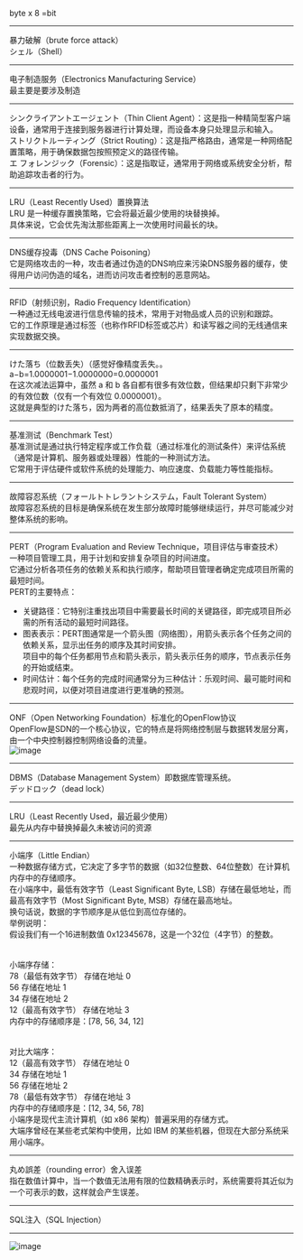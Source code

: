 byte x 8 =bit

---

暴力破解（brute force attack）<br>
シェル（Shell）

---

电子制造服务（Electronics Manufacturing Service）<br>
最主要是要涉及制造<br>

---

シンクライアントエージェント（Thin Client Agent）：这是指一种精简型客户端设备，通常用于连接到服务器进行计算处理，而设备本身只处理显示和输入。<br>
ストリクトルーティング（Strict Routing）：这是指严格路由，通常是一种网络配置策略，用于确保数据包按照预定义的路径传输。<br>
エ フォレンジック（Forensic）：这是指取证，通常用于网络或系统安全分析，帮助追踪攻击者的行为。<br>

---

LRU（Least Recently Used）置换算法<br>
LRU 是一种缓存置换策略，它会将最近最少使用的块替换掉。<br>
具体来说，它会优先淘汰那些距离上一次使用时间最长的块。<br>

---

DNS缓存投毒（DNS Cache Poisoning）<br>
它是网络攻击的一种，攻击者通过伪造的DNS响应来污染DNS服务器的缓存，使得用户访问伪造的域名，进而访问攻击者控制的恶意网站。<br>

---

RFID（射频识别，Radio Frequency Identification）<br>
一种通过无线电波进行信息传输的技术，常用于对物品或人员的识别和跟踪。<br>
它的工作原理是通过标签（也称作RFID标签或芯片）和读写器之间的无线通信来实现数据交换。<br>

---

けた落ち（位数丢失）（感觉好像精度丢失。。<br>
a−b=1.0000001−1.0000000=0.0000001<br>
在这次减法运算中，虽然 a 和 b 各自都有很多有效位数，但结果却只剩下非常少的有效位数（仅有一个有效位 0.0000001）。<br>
这就是典型的けた落ち，因为两者的高位数抵消了，结果丢失了原本的精度。<br>

---

基准测试（Benchmark Test）<br>
基准测试是通过执行特定程序或工作负载（通过标准化的测试条件）来评估系统（通常是计算机、服务器或处理器）性能的一种测试方法。<br>
它常用于评估硬件或软件系统的处理能力、响应速度、负载能力等性能指标。<br>

---

故障容忍系统（フォールトトレラントシステム，Fault Tolerant System）<br>
故障容忍系统的目标是确保系统在发生部分故障时能够继续运行，并尽可能减少对整体系统的影响。<br>

---

PERT（Program Evaluation and Review Technique，项目评估与审查技术）<br>
一种项目管理工具，用于计划和安排复杂项目的时间进度。<br>
它通过分析各项任务的依赖关系和执行顺序，帮助项目管理者确定完成项目所需的最短时间。<br>
PERT的主要特点：<br>
* 关键路径：它特别注重找出项目中需要最长时间的关键路径，即完成项目所必需的所有活动的最短时间路径。<br>
* 图表表示：PERT图通常是一个箭头图（网络图），用箭头表示各个任务之间的依赖关系，显示出任务的顺序及其时间安排。<br>项目中的每个任务都用节点和箭头表示，箭头表示任务的顺序，节点表示任务的开始或结束。<br>
* 时间估计：每个任务的完成时间通常分为三种估计：乐观时间、最可能时间和悲观时间，以便对项目进度进行更准确的预测。<br>

---

ONF（Open Networking Foundation）标准化的OpenFlow协议<br>
OpenFlow是SDN的一个核心协议，它的特点是将网络控制层与数据转发层分离，由一个中央控制器控制网络设备的流量。<br>
![image](https://github.com/user-attachments/assets/12b361d5-29ea-4612-83d4-ed9e2b1f76af)

---

DBMS（Database Management System）即数据库管理系统。<br>
デッドロック（dead lock）<br>

---

LRU（Least Recently Used，最近最少使用）<br>
最先从内存中替换掉最久未被访问的资源

---

小端序（Little Endian）<br>
一种数据存储方式，它决定了多字节的数据（如32位整数、64位整数）在计算机内存中的存储顺序。<br>
在小端序中，最低有效字节（Least Significant Byte, LSB）存储在最低地址，而最高有效字节（Most Significant Byte, MSB）存储在最高地址。<br>
换句话说，数据的字节顺序是从低位到高位存储的。<br>
举例说明：<br>
假设我们有一个16进制数值 0x12345678，这是一个32位（4字节）的整数。<br>
<br><br>
小端序存储：<br>
78（最低有效字节） 存储在地址 0<br>
56 存储在地址 1<br>
34 存储在地址 2<br>
12（最高有效字节） 存储在地址 3<br>
内存中的存储顺序是：[78, 56, 34, 12]<br>
<br><br>
对比大端序：<br>
12（最高有效字节） 存储在地址 0<br>
34 存储在地址 1<br>
56 存储在地址 2<br>
78（最低有效字节） 存储在地址 3<br>
内存中的存储顺序是：[12, 34, 56, 78]<br>
小端序是现代主流计算机（如 x86 架构）普遍采用的存储方式。<br>
大端序曾经在某些老式架构中使用，比如 IBM 的某些机器，但现在大部分系统采用小端序。<br>

---

丸め誤差（rounding error）舍入误差<br>
指在数值计算中，当一个数值无法用有限的位数精确表示时，系统需要将其近似为一个可表示的数，这样就会产生误差。

---

SQL注入（SQL Injection）

---
![image](https://github.com/user-attachments/assets/04330b55-ad00-4cf9-86ea-f07482563d9e)

